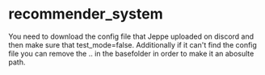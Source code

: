 # recommender_system

You need to download the config file that Jeppe uploaded on discord and then make sure that test_mode=false.
Additionally if it can't find the config file you can remove the .. in the basefolder in order to make it an abosulte path.